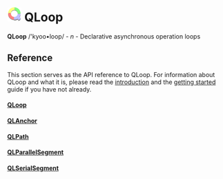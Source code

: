 # ![qloop](icon.png) QLoop

**QLoop** /'kyoo•loop/ - *n* - Declarative asynchronous operation loops

## Reference

This section serves as the API reference to QLoop. For information about QLoop
and what it is, please read the [introduction](introduction.md) and the
[getting started](getting-started.md) guide if you have not already.


#### [QLoop](reference/QLoop.md)


#### [QLAnchor](reference/QLAnchor.md)


#### [QLPath](reference/QLPath.md)


#### [QLParallelSegment](reference/QLParallelSegment.md)


#### [QLSerialSegment](reference/QLSerialSegment.md)
